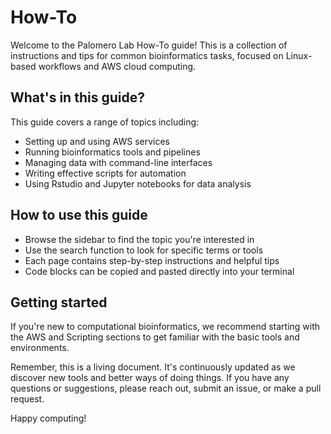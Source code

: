 # How-To

Welcome to the Palomero Lab How-To guide!
This is a collection of instructions and tips for common bioinformatics tasks,
focused on Linux-based workflows and AWS cloud computing.

## What's in this guide?

This guide covers a range of topics including:

- Setting up and using AWS services
- Running bioinformatics tools and pipelines
- Managing data with command-line interfaces
- Writing effective scripts for automation
- Using Rstudio and Jupyter notebooks for data analysis
 
## How to use this guide

- Browse the sidebar to find the topic you're interested in
- Use the search function to look for specific terms or tools
- Each page contains step-by-step instructions and helpful tips
- Code blocks can be copied and pasted directly into your terminal

## Getting started

If you're new to computational bioinformatics, we recommend starting with the AWS and
Scripting sections to get familiar with the basic tools and environments.

Remember, this is a living document.
It's continuously updated as we discover new tools and better ways of doing things.
If you have any questions or suggestions, please reach out, submit an issue, or
make a pull request.

Happy computing!
